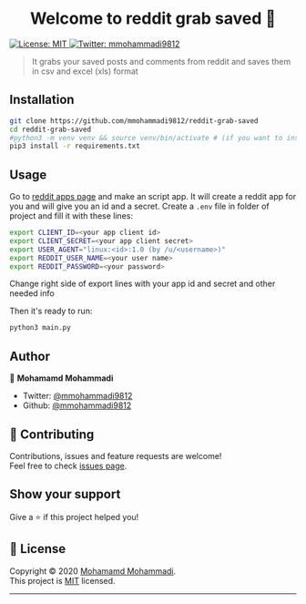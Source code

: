 <h1 align="center">Welcome to reddit grab saved 👋</h1>
<p>
  <a href="https://github.com/mmohammadi9812/reddit-grab-saved/blob/master/LICENSE" target="_blank">
    <img alt="License: MIT" src="https://img.shields.io/badge/License-MIT-yellow.svg" />
  </a>
  <a href="https://twitter.com/mmohammadi9812" target="_blank">
    <img alt="Twitter: mmohammadi9812" src="https://img.shields.io/twitter/follow/mmohammadi9812.svg?style=social" />
  </a>
</p>

> It grabs your saved posts and comments from reddit and saves them in csv and excel (xls) format

## Installation

``` sh
git clone https://github.com/mmohammadi9812/reddit-grab-saved
cd reddit-grab-saved
#python3 -m venv venv && source venv/bin/activate # (if you want to install it in a seperate environment)
pip3 install -r requirements.txt
```

## Usage

Go to [reddit apps page](https://reddit.com/prefs/apps/) and make an script app.
It will create a reddit app for you and will give you an id and a secret.
Create a `.env` file in folder of project and fill it with these lines:

``` sh
export CLIENT_ID=<your app client id>
export CLIENT_SECRET=<your app client secret>
export USER_AGENT="linux:<id>:1.0 (by /u/<username>)"
export REDDIT_USER_NAME=<your user name>
export REDDIT_PASSWORD=<your password>
```
Change right side of export lines with your app id and secret and other needed info

Then it's ready to run:

```sh
python3 main.py
```

## Author

👤 **Mohamamd Mohammadi**

* Twitter: [@mmohammadi9812](https://twitter.com/mmohammadi9812)
* Github: [@mmohammadi9812](https://github.com/mmohammadi9812)

## 🤝 Contributing

Contributions, issues and feature requests are welcome!<br />Feel free to check [issues page](https://github.com/mmohammadi9812/reddit-grab-saved/issues). 

## Show your support

Give a ⭐️ if this project helped you!

## 📝 License

Copyright © 2020 [Mohamamd Mohammadi](https://github.com/mmohammadi9812).<br />
This project is [MIT](https://github.com/mmohammadi9812/reddit-grab-saved/blob/master/LICENSE) licensed.

***

